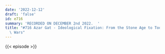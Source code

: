 ```yaml
---
date: '2022-12-12'
draft: 'false'
id: e716
summary: 'RECORDED ON DECEMBER 2nd 2022.  '
title: "#716 Azar Gat - Ideological Fixation: From the Stone Age to Today\u2019s Culture\
  \ Wars"
---
```

{{< episode >}}
